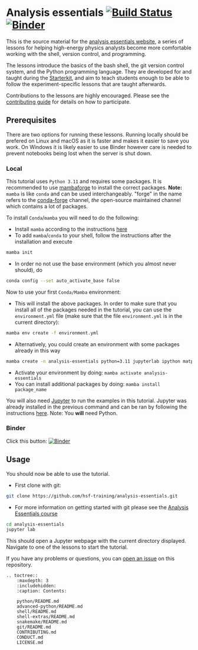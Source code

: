 # Analysis essentials [![Build Status](https://github.com/hsf-training/analysis-essentials/actions/workflows/build.yml/badge.svg)](https://github.com/hsf-training/analysis-essentials/actions/workflows/build.yml/badge.svg) [![Binder](https://mybinder.org/badge_logo.svg)](https://mybinder.org/v2/gh/hsf-training/analysis-essentials/master)


This is the source material for the [analysis essentials website][website], a
series of lessons for helping high-energy physics analysts become more
comfortable working with the shell, version control, and programming.

The lessons introduce the basics of the bash shell, the git version control
system, and the Python programming language. They are developed for and taught
during the [Starterkit][starterkit], and aim to teach students enough to be
able to follow the experiment-specific lessons that are taught afterwards.

Contributions to the lessons are highly encouraged. Please see the
[contributing guide][contributing] for details on how to participate.

## Prerequisites

There are two options for running these lessons. Running locally should be prefered on Linux and macOS as it is faster and makes it easier to save you work. On Windows it is likely easier to use Binder however care is needed to prevent notebooks being lost when the server is shut down.

### Local

This tutorial uses `Python 3.11` and requires some packages.
It is recommended to use [mambaforge](https://github.com/conda-forge/miniforge#mambaforge) to install the correct packages.
**Note:** `mamba` is like `conda` and can be used interchangeably. "forge" in the name refers to the [conda-forge](https://conda-forge.org/) channel, _the_ open-source maintained channel which contains a lot of packages.

To install `Conda`/`mamba` you will need to do the following:

 - Install `mamba` according to the instructions [here](https://github.com/conda-forge/miniforge#install)
 - To add `mamba`/`conda` to your shell, follow the instructions after the installation and execute
```bash
mamba init
```
 - In order no not use the base environment (which you almost never should), do
```bash
conda config --set auto_activate_base false
```


Now to use your first ```Conda/Mamba``` environment:
 
 - This will install the above packages. In order to make sure that you install all of the packages needed in the tutorial, you can use the `environment.yml` file (make sure that the file `environment.yml` is in the current directory):
```bash
mamba env create -f environment.yml
```
 - Alternatively, you could create an environment with some packages already in this way
```bash
mamba create -n analysis-essentials python=3.11 jupyterlab ipython matplotlib uproot numpy pandas scikit-learn scipy tensorflow xgboost hep_ml wget
```
 - Activate your environment by doing: `mamba activate analysis-essentials`
 - You can install additional packages by doing: `mamba install package_name`


You will also need [Jupyter](https://jupyterlab.readthedocs.io/) to run the examples in this tutorial.
Jupyter was already installed in the previous command and can be ran by following the instructions [here](https://jupyterlab.readthedocs.io/en/stable/getting_started/starting.html).
Note: You **will** need Python.

### Binder

Click this button: [![Binder](https://mybinder.org/badge_logo.svg)](https://mybinder.org/v2/gh/hsf-training/analysis-essentials/master)

## Usage

You should now be able to use the tutorial.
 - First clone with git:
```bash
git clone https://github.com/hsf-training/analysis-essentials.git
```
 - For more information on getting started with git please see the [Analysis Essentials course](https://hsf-training.github.io/analysis-essentials/index.html)
```bash
cd analysis-essentials
jupyter lab
```
This should open a Jupyter webpage with the current directory displayed.
Navigate to one of the lessons to start the tutorial.

If you have any problems or questions, you can [open an issue][issues] on this repository.

[website]: https://hsf-training.github.io/analysis-essentials/
[starterkit]: https://lhcb.github.io/starterkit/
[contributing]: CONTRIBUTING.md
[issues]: https://github.com/hsf-training/analysis-essentials/issues

```eval_rst
.. toctree::
    :maxdepth: 3
    :includehidden:
    :caption: Contents:

    python/README.md
    advanced-python/README.md
    shell/README.md
    shell-extras/README.md
    snakemake/README.md
    git/README.md
    CONTRIBUTING.md
    CONDUCT.md
    LICENSE.md
```
